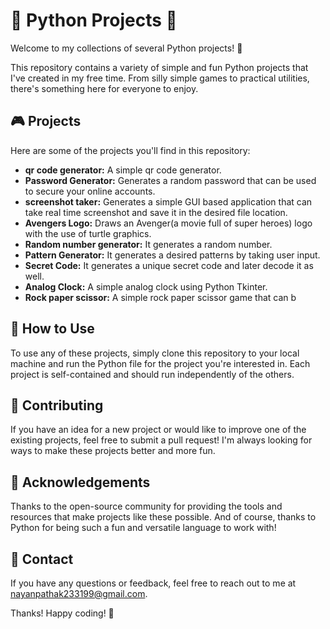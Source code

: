 # 🐍 Python Projects 🚀

Welcome to my collections of several Python projects! 🎉

This repository contains a variety of simple and fun Python projects that I've created in my free time. 
From silly simple games to practical utilities, there's something here for everyone to enjoy.

## 🎮 Projects

Here are some of the projects you'll find in this repository:

- **qr code generator:** A simple qr code generator.
- **Password Generator:** Generates a random password that can be used to secure your online accounts.
- **screenshot taker:** Generates a simple GUI based application that can take real time screenshot and save it in the desired file location.
- **Avengers Logo:** Draws an Avenger(a movie full of super heroes) logo with the use of turtle graphics.
- **Random number generator:** It generates a random number.
- **Pattern Generator:** It generates a desired patterns by taking user input.
- **Secret Code:** It generates a unique secret code and later decode it as well.
- **Analog Clock:** A simple analog clock using Python Tkinter.
- **Rock paper scissor:** A simple rock paper scissor game that can b

## 🤔 How to Use

To use any of these projects, simply clone this repository to your local machine and run the Python file for the project you're interested in. 
Each project is self-contained and should run independently of the others.

## 📝 Contributing

If you have an idea for a new project or would like to improve one of the existing projects, 
feel free to submit a pull request! I'm always looking for ways to make these projects better and more fun.

## 🙏 Acknowledgements

Thanks to the open-source community for providing the tools and resources that make projects like these possible. 
And of course, thanks to Python for being such a fun and versatile language to work with!

## 📧 Contact

If you have any questions or feedback, feel free to reach out to me at nayanpathak233199@gmail.com.

Thanks! Happy coding! 🚀